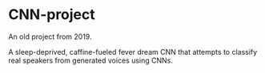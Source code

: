 # CNN-project

An old project from 2019.

A sleep-deprived, caffine-fueled fever dream CNN that attempts to classify real speakers from generated voices using CNNs.
